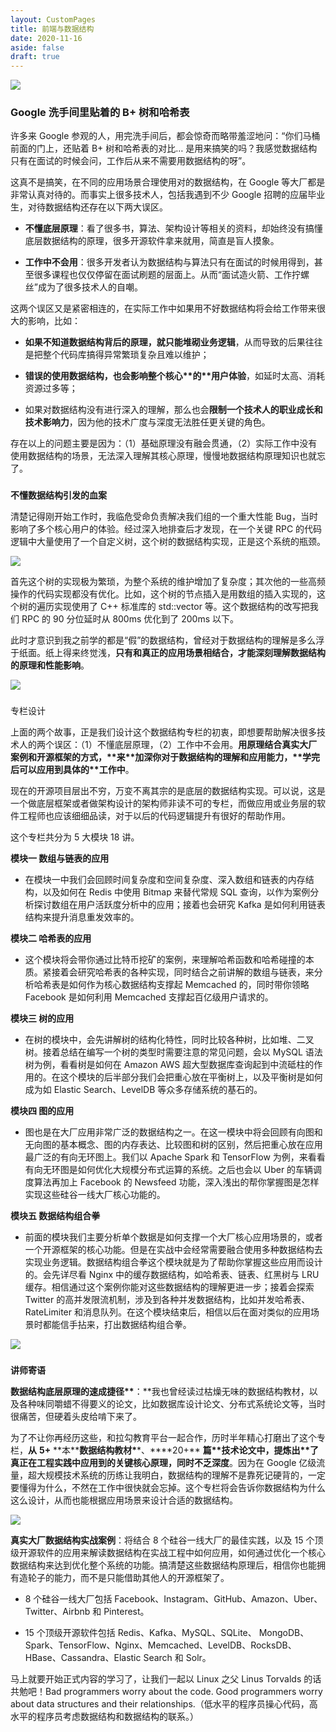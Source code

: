 ```yaml
---
layout: CustomPages
title: 前端与数据结构
date: 2020-11-16
aside: false
draft: true
---
```


![](https://s0.lgstatic.com/i/image3/M01/56/51/CgpOIF3vZmmAL-aRAABZ3pUggvU160.png)

### Google 洗手间里贴着的 B+ 树和哈希表

许多来 Google 参观的人，用完洗手间后，都会惊奇而略带羞涩地问：“你们马桶前面的门上，还贴着 B+ 树和哈希表的对比… 是用来搞笑的吗？我感觉数据结构只有在面试的时候会问，工作后从来不需要用数据结构的呀”。

这真不是搞笑，在不同的应用场景合理使用对的数据结构，在 Google 等大厂都是非常认真对待的。而事实上很多技术人，包括我遇到不少 Google 招聘的应届毕业生，对待数据结构还存在以下两大误区。

- **不懂底层原理**：看了很多书，算法、架构设计等相关的资料，却始终没有搞懂底层数据结构的原理，很多开源软件拿来就用，简直是盲人摸象。

- **工作中不会用**：很多开发者认为数据结构与算法只有在面试的时候用得到，甚至很多课程也仅仅停留在面试刷题的层面上。从而“面试造火箭、工作拧螺丝”成为了很多技术人的自嘲。

这两个误区又是紧密相连的，在实际工作中如果用不好数据结构将会给工作带来很大的影响，比如：

- **如果不知道数据结构背后的原理，就只能堆砌业务逻辑**，从而导致的后果往往是把整个代码库搞得异常繁琐复杂且难以维护；

- **错误的使用数据结构，也会影响整个核心\*\***的\***\*用户体验**，如延时太高、消耗资源过多等；

- 如果对数据结构没有进行深入的理解，那么也会**限制一个技术人的职业成长和技术影响力**，因为他的技术广度与深度无法胜任更关键的角色。

存在以上的问题主要是因为：（1）基础原理没有融会贯通，（2）实际工作中没有使用数据结构的场景，无法深入理解其核心原理，慢慢地数据结构原理知识也就忘了。

###

**不懂数据结构引发的血案**

清楚记得刚开始工作时，我临危受命负责解决我们组的一个重大性能 Bug，当时影响了多个核心用户的体验。经过深入地排查后才发现，在一个关键 RPC 的代码逻辑中大量使用了一个自定义树，这个树的数据结构实现，正是这个系统的瓶颈。

![](https://s0.lgstatic.com/i/image3/M01/56/52/CgpOIF3vZuaAJttsAABYcF4LA_U244.png)

首先这个树的实现极为繁琐，为整个系统的维护增加了复杂度；其次他的一些高频操作的代码实现都没有优化。比如，这个树的节点插入是用数组的插入实现的，这个树的遍历实现使用了 C++ 标准库的 std::vector 等。这个数据结构的改写把我们 RPC 的 90 分位延时从 800ms 优化到了 200ms 以下。

此时才意识到我之前学的都是“假”的数据结构，曾经对于数据结构的理解是多么浮于纸面。纸上得来终觉浅，**只有和真正的应用场景相结合，才能深刻理解数据结构的原理和性能影响**。

![](https://s0.lgstatic.com/i/image3/M01/56/52/CgpOIF3vZxWAWnmjAACdS3vJHuo359.png)

###

专栏设计

上面的两个故事，正是我们设计这个数据结构专栏的初衷，即想要帮助解决很多技术人的两个误区：（1）不懂底层原理，（2）工作中不会用。**用原理结合真实大厂案例和开源框架的方式，\*\***来\***\*加深你对于数据结构的理解和应用能力，\*\***学完后可以应用到具体的\***\*工作中**。

现在的开源项目层出不穷，万变不离其宗的是底层的数据结构实现。可以说，这是一个做底层框架或者做架构设计的架构师非读不可的专栏，而做应用或业务层的软件工程师也应该细细品读，对于以后的代码逻辑提升有很好的帮助作用。

这个专栏共分为 5 大模块 18 讲。

**模块一 数组与链表的应用**

- 在模块一中我们会回顾时间复杂度和空间复杂度、深入数组和链表的内存结构，以及如何在 Redis 中使用 Bitmap 来替代常规 SQL 查询，以作为案例分析探讨数组在用户活跃度分析中的应用；接着也会研究 Kafka 是如何利用链表结构来提升消息重发效率的。

**模块二 哈希表的应用**

- 这个模块将会带你通过比特币挖矿的案例，来理解哈希函数和哈希碰撞的本质。紧接着会研究哈希表的各种实现，同时结合之前讲解的数组与链表，来分析哈希表是如何作为核心数据结构支撑起 Memcached 的，同时带你领略 Facebook 是如何利用 Memcached 支撑起百亿级用户请求的。

**模块三 树的应用**

- 在树的模块中，会先讲解树的结构化特性，同时比较各种树，比如堆、二叉树。接着总结在编写一个树的类型时需要注意的常见问题，会以 MySQL 语法树为例，看看树是如何在 Amazon AWS 超大型数据库查询起到中流砥柱的作用的。在这个模块的后半部分我们会把重心放在平衡树上，以及平衡树是如何成为如 Elastic Search、LevelDB 等众多存储系统的基石的。

**模块四 图的应用**

- 图也是在大厂应用非常广泛的数据结构之一。在这一模块中将会回顾有向图和无向图的基本概念、图的内存表达、比较图和树的区别，然后把重心放在应用最广泛的有向无环图上。我们以 Apache Spark 和 TensorFlow 为例，来看看有向无环图是如何优化大规模分布式运算的系统。之后也会以 Uber 的车辆调度算法再加上 Facebook 的 Newsfeed 功能，深入浅出的帮你掌握图是怎样实现这些硅谷一线大厂核心功能的。

**模块五 数据结构组合拳**

- 前面的模块我们主要分析单个数据是如何支撑一个大厂核心应用场景的，或者一个开源框架的核心功能。但是在实战中会经常需要融合使用多种数据结构去实现业务逻辑。数据结构组合拳这个模块就是为了帮助你掌握这些应用而设计的。会先详尽看 Nginx 中的缓存数据结构，如哈希表、链表、红黑树与 LRU 缓存。相信通过这个案例你能对这些数据结构的理解更进一步；接着会探索 Twitter 的高并发限流机制，涉及到各种并发数据结构，比如并发哈希表、RateLimiter 和消息队列。在这个模块结束后，相信以后在面对类似的应用场景时都能信手拈来，打出数据结构组合拳。

![](https://s0.lgstatic.com/i/image3/M01/56/2A/Cgq2xl3vDlqAbRrnAAPYhGviMng817.png)

###

**讲师寄语**

**数据结构底层原理的速成捷径\*\***：\*\*我也曾经读过枯燥无味的数据结构教材，以及各种味同嚼蜡不得要义的论文，比如数据库设计论文、分布式系统论文等，当时很痛苦，但硬着头皮给啃下来了。

为了不让你再经历这些，和拉勾教育平台一起合作，历时半年精心打磨出了这个专栏，**从** **5+** **本\*\***数据结构教材\***\*、\*\***20+\*\* **篇\*\***技术论文中，提炼出\***\*了真正在工程实践中应用到的关键核心原理，同时不乏深度**。因为在 Google 亿级流量，超大规模技术系统的历练让我明白，数据结构的理解不是靠死记硬背的，一定要懂得为什么，不然在工作中很快就会忘掉。这个专栏将会告诉你数据结构为什么这么设计，从而也能根据应用场景来设计合适的数据结构。

![](https://s0.lgstatic.com/i/image3/M01/56/52/Cgq2xl3vZ26ACVY1AADymKZ0ALI496.png)

**真实大厂数据结构实战案例**：将结合 8 个硅谷一线大厂的最佳实践，以及 15 个顶级开源软件的应用来解读数据结构在实战工程中如何应用，如何通过优化一个核心数据结构来达到优化整个系统的功能。搞清楚这些数据结构原理后，相信你也能拥有造轮子的能力，而不是只能借助其他人的开源框架了。

- 8 个硅谷一线大厂包括 Facebook、Instagram、GitHub、Amazon、Uber、Twitter、Airbnb 和 Pinterest。

- 15 个顶级开源软件包括 Redis、Kafka、MySQL、SQLite、 MongoDB、Spark、TensorFlow、Nginx、Memcached、LevelDB、RocksDB、HBase、Cassandra、Elastic Search 和 Solr。

马上就要开始正式内容的学习了，让我们一起以 Linux 之父 Linus Torvalds 的话共勉吧！Bad programmers worry about the code. Good programmers worry about data structures and their relationships.（低水平的程序员操心代码，高水平的程序员考虑数据结构和数据结构的联系。）
